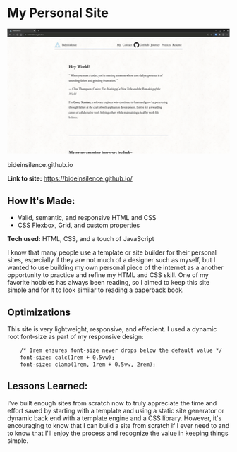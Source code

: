 # My Personal Site

![bideinsilence.github.io](bideinsilence-github-io.png)

bideinsilence.github.io

**Link to site:** https://bideinsilence.github.io/


## How It's Made:

- Valid, semantic, and responsive HTML and CSS
- CSS Flexbox, Grid, and custom properties

**Tech used:** HTML, CSS, and a touch of JavaScript

I know that many people use a template or site builder for their personal sites,
especially if they are not much of a designer such as myself, but I wanted to
use building my own personal piece of the internet as a another opportunity to
practice and refine my HTML and CSS skill. One of my favorite hobbies has always
been reading, so I aimed to keep this site simple and for it to look similar to
reading a paperback book.


## Optimizations

This site is very lightweight, responsive, and effecient. I used a dynamic root
font-size as part of my responsive design: 
```
    /* 1rem ensures font-size never drops below the default value */
    font-size: calc(1rem + 0.5vw);
    font-size: clamp(1rem, 1rem + 0.5vw, 2rem);
```


## Lessons Learned:

I've built enough sites from scratch now to truly appreciate the time and effort
saved by starting with a template and using a static site generator or dynamic
back end with a template engine and a CSS library. However, it's encouraging to
know that I can build a site from scratch if I ever need to and to know that
I'll enjoy the process and recognize the value in keeping things simple.

